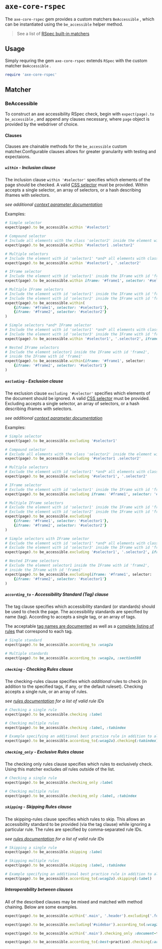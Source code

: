 # `axe-core-rspec`

The `axe-core-rspec` gem provides a custom matchers `BeAccessible` , which can be instantiated using the `be_accessible` helper method.

> See a list of [RSpec built-in matchers](https://relishapp.com/rspec/rspec-expectations/docs/built-in-matchers)

## Usage

Simply requring the gem `axe-core-rspec` extends `RSpec` with the custom matcher `BeAccessible` .

``` rb
require 'axe-core-rspec'
```

## Matcher

### BeAccessible

To construct an axe accessibility RSpec check, begin with `expect(page).to be_accessible` , and append any clauses necessary, where `page` object is provided by the webdriver of choice.

#### Clauses

Clauses are chainable methods for the `be_accessible` custom matcher.Configurable clauses allows for greater granularity with testing and expectaions.

##### `within` - Inclusion clause

The inclusion clause `within '#selector'` specifies which elements of the page should be checked. A valid [CSS selector][css selector] must be provided. Within accepts a single selector, an array of selectors, or a hash describing iframes with selectors.

*see additional [context parameter documentation][context-param]*

Examples:

``` rb
# Simple selector
expect(page).to be_accessible.within '#selector1'

# Compound selector
# Include all elements with the class 'selector2' inside the element with id 'selector1'
expect(page).to be_accessible.within '#selector1 .selector2'

# Multiple selectors
# Include the element with id 'selector1' *and* all elements with class 'selector2'
expect(page).to be_accessible.within '#selector1', '.selector2'

# IFrame selector
# Include the element with id 'selector1' inside the IFrame with id 'frame1'
expect(page).to be_accessible.within iframe: '#frame1', selector: '#selector1'

# Multiple IFrame selectors
# Include the element with id 'selector1' inside the IFrame with id 'frame1'
# Include the element with id 'selector2' inside the IFrame with id 'frame2'
expect(page).to be_accessible.within(
	{iframe: '#frame1', selector: '#selector1'},
	{iframe: '#frame2', selector: '#selector2'}
)

# Simple selectors *and* IFrame selector
# Include the element with id 'selector1' *and* all elements with class 'selector2'
# Include the element with id 'selector3' inside the IFrame with id 'frame'
expect(page).to be_accessible.within '#selector1', '.selector2', iframe: '#frame', selector: '#selector3'

# Nested IFrame selectors
# Include the element selector1 inside the IFrame with id 'frame2',
# inside the IFrame with id 'frame1'
expect(page).to be_accessible.within(iframe: '#frame1', selector:
	{iframe: '#frame2', selector: '#selector1'}
)
```

##### `excluding` - Exclusion clause

The exclusion clause `excluding '#selector'` specifies which elements of the document should be ignored. A valid [CSS selector][css selector] must be provided. Excluding accepts a single selector, an array of selectors, or a hash describing iframes with selectors.

*see additional [context parameter documentation][context-param]*

Examples:

```rb
# Simple selector
expect(page).to be_accessible.excluding '#selector1'

# Compound selector
# Exclude all elements with the class 'selector2' inside the element with id 'selector1'
expect(page).to be_accessible.excluding '#selector1 .selector2'

# Multiple selectors
# Exclude the element with id 'selector1' *and* all elements with class 'selector2'
expect(page).to be_accessible.excluding '#selector1', '.selector2'

# IFrame selector
# Exclude the element with id 'selector1' inside the IFrame with id 'frame1'
expect(page).to be_accessible.excluding iframe: '#frame1', selector: '#selector1'

# Multiple IFrame selectors
# Exclude the element with id 'selector1' inside the IFrame with id 'frame1'
# Exclude the element with id 'selector2' inside the IFrame with id 'frame2'
expect(page).to be_accessible.excluding(
	{iframe: '#frame1', selector: '#selector1'},
	{iframe: '#frame2', selector: '#selector2'}
)

# Simple selectors with IFrame selector
# Exclude the element with id 'selector1' *and* all elements with class 'selector2'
# Exclude the element with id 'selector3' inside the IFrame with id 'frame'
expect(page).to be_accessible.excluding '#selector1', '.selector2', iframe: '#frame', selector: '#selector3'

# Nested IFrame selectors
# Exclude the element selector1 inside the IFrame with id 'frame2',
# inside the IFrame with id 'frame1'
expect(page).to be_accessible.excluding(iframe: '#frame1', selector:
	{iframe: '#frame2', selector: '#selector1'}
)
```

##### `according_to` - Accessibility Standard (Tag) clause

The tag clause specifies which accessibility standard (or standards) should be used to check the page. The accessibility standards are specified by name (tag). According to accepts a single tag, or an array of tags.

The acceptable [tag names are documented][options-param] as well as a [complete listing of rules][rules] that correspond to each tag.

```rb
# Single standard
expect(page).to be_accessible.according_to :wcag2a

# Multiple standards
expect(page).to be_accessible.according_to :wcag2a, :section508
```

##### `checking` - Checking Rules clause

The checking-rules clause specifies which *additional* rules to check (in addition to the specified tags, if any, or the default ruleset). Checking accepts a single rule, or an array of rules.

*see [rules documentation][rules] for a list of valid rule IDs*

```rb
# Checking a single rule
expect(page).to be_accessible.checking :label

# Checking multiple rules
expect(page).to be_accessible.checking :label, :tabindex

# Example specifying an additional best practice rule in addition to all rules in the WCAG2A standard
expect(page).to be_accessible.according_to(:wcag2a).checking(:tabindex)
```

##### `checking_only` - Exclusive Rules clause

The checking only rules clause specifies which rules to exclusively check. Using this matcher excludes *all* rules outside of the list.

```rb
# Checking a single rule
expect(page).to be_accessible.checking_only :label

# Checking multiple rules
expect(page).to be_accessible.checking_only :label, :tabindex
```

##### `skipping` - Skipping Rules clause

The skipping-rules clause specifies which rules to skip. This allows an accessibility standard to be provided (via the tag clause) while ignoring a particular rule. The rules are specified by comma-separated rule IDs.

*see [rules documentation][rules] for a list of valid rule IDs*

```rb
# Skipping a single rule
expect(page).to be_accessible.skipping :label

# Skipping multiple rules
expect(page).to be_accessible.skipping :label, :tabindex

# Example specifying an additional best practice rule in addition to all rules in the WCAG2A standard
expect(page).to be_accessible.according_to(:wcag2a).skipping(:label)
```

##### Interoperability between clauses

All of the described clauses may be mixed and matched with method chaining. Below are some examples.

```rb
expect(page).to be_accessible.within('.main', '.header').excluding('.footer')

expect(page).to be_accessible.excluding('#sidebar').according_to(:wcag2a, :wcag2aa).skipping(:color-contrast)

expect(page).to be_accessible.within('.main').checking_only :document-title, :label

expect(page).to be_accessible.according_to(:best-practice).checking(:aria-roles, :definition-list)
```

[context-param]: https://github.com/dequelabs/axe-core/blob/master/doc/API.md#context-parameter
[options-param]: https://github.com/dequelabs/axe-core/blob/master/doc/API.md#options-parameter
[rules]: https://github.com/dequelabs/axe-core/blob/master/doc/rule-descriptions.md
[css selector]: https://developer.mozilla.org/en-US/docs/Web/Guide/CSS/Getting_started/Selectors
